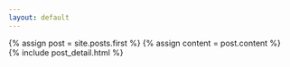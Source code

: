 ```yaml
---
layout: default
---
```

 
  {% assign post = site.posts.first %}
  {% assign content = post.content %}
  {% include post_detail.html %} 